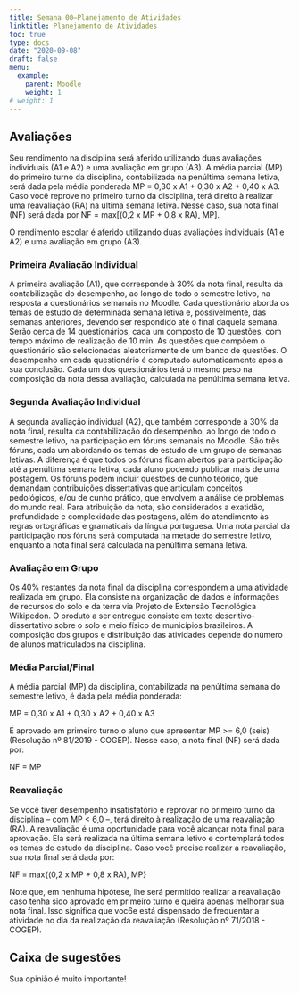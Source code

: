 ```yaml
---
title: Semana 00—Planejamento de Atividades
linktitle: Planejamento de Atividades
toc: true
type: docs
date: "2020-09-08"
draft: false
menu:
  example:
    parent: Moodle
    weight: 1
# weight: 1
---
```


## Avaliações

<!-- Descrição -->

Seu rendimento na disciplina será aferido utilizando duas avaliações individuais (A1 e A2) e uma avaliação em grupo (A3). A média parcial (MP) do primeiro turno da disciplina, contabilizada na penúltima semana letiva, será dada pela média ponderada MP = 0,30 x A1 + 0,30 x A2 + 0,40 x A3. Caso você reprove no primeiro turno da disciplina, terá direito à realizar uma reavaliação (RA) na última semana letiva. Nesse caso, sua nota final (NF) será dada por NF = max[(0,2 x MP + 0,8 x RA), MP].

<!-- Conteúdo da página -->

O rendimento escolar é aferido utilizando duas avaliações individuais (A1 e A2) e uma avaliação em grupo (A3).

### Primeira Avaliação Individual

A primeira avaliação (A1), que corresponde à 30% da nota final, resulta da contabilização do desempenho, ao longo de todo o semestre letivo, na resposta a questionários semanais no Moodle. Cada questionário aborda os temas de estudo de determinada semana letiva e, possivelmente, das semanas anteriores, devendo ser respondido até o final daquela semana. Serão cerca de 14 questionários, cada um composto de 10 questões, com tempo máximo de realização de 10 min. As questões que compõem o questionário são selecionadas aleatoriamente de um banco de questões. O desempenho em cada questionário é computado automaticamente após a sua conclusão. Cada um dos questionários terá o mesmo peso na composição da nota dessa avaliação, calculada na penúltima semana letiva.

### Segunda Avaliação Individual

A segunda avaliação individual (A2), que também corresponde à 30% da nota final, resulta da contabilização do desempenho, ao longo de todo o semestre letivo, na participação em fóruns semanais no Moodle. São três fóruns, cada um abordando os temas de estudo de um grupo de semanas letivas. A diferença é que todos os fóruns ficam abertos para participação até a penúltima semana letiva, cada aluno podendo publicar mais de uma postagem. Os fóruns podem incluir questões de cunho teórico, que demandam contribuições dissertativas que articulam conceitos pedológicos, e/ou de cunho prático, que envolvem a análise de problemas do mundo real. Para atribuição da nota, são considerados a exatidão, profundidade e complexidade das postagens, além do atendimento às regras ortográficas e gramaticais da língua portuguesa. Uma nota parcial da participação nos fóruns será computada na metade do semestre letivo, enquanto a nota final será calculada na penúltima semana letiva.

### Avaliação em Grupo

Os 40% restantes da nota final da disciplina correspondem a uma atividade realizada em grupo. Ela consiste na organização de dados e informações de recursos do solo e da terra via Projeto de Extensão Tecnológica Wikipedon. O produto a ser entregue consiste em texto descritivo-dissertativo sobre o solo e meio físico de municípios brasileiros. A composição dos grupos e distribuição das atividades depende do número de alunos matriculados na disciplina.

### Média Parcial/Final

A média parcial (MP) da disciplina, contabilizada na penúltima semana do semestre letivo, é dada pela média ponderada:

MP = 0,30 x A1 + 0,30 x A2 + 0,40 x A3

É aprovado em primeiro turno o aluno que apresentar MP >= 6,0 (seis) (Resolução nº 81/2019 - COGEP). Nesse caso, a nota final (NF) será dada por:

NF = MP

### Reavaliação

Se você tiver desempenho insatisfatório e reprovar no primeiro turno da disciplina – com MP < 6,0 –, terá direito à realização de uma reavaliação (RA). A reavaliação é uma oportunidade para você alcançar nota final para aprovação. Ela será realizada na última semana letivo e contemplará todos os temas de estudo da disciplina. Caso você precise realizar a reavaliação, sua nota final será dada por:

NF = max{(0,2 x MP + 0,8 x RA), MP}

Note que, em nenhuma hipótese, lhe será permitido realizar a reavaliação caso tenha sido aprovado em primeiro turno e queira apenas melhorar sua nota final. Isso significa que voc6e está dispensado de frequentar a atividade no dia da realização da reavaliação (Resolução nº 71/2018 - COGEP).

## Caixa de sugestões

<!-- Descrição -->

Sua opinião é muito importante!
